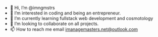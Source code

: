 - 👋 Hi, I’m @imngmstrs
- 👀 I’m interested in coding and being an entrepreneur.
- 🌱 I’m currently learning fullstack web development and cosmotology 
- 💞️ I’m looking to collaborate on all projects.
- 📫 How to reach me email imanagemasters.net@outlook.com

<!---
imngmstrs/imngmstrs is a ✨ special ✨ repository because its `README.md` (this file) appears on your GitHub profile.
You can click the Preview link to take a look at your changes.
--->
